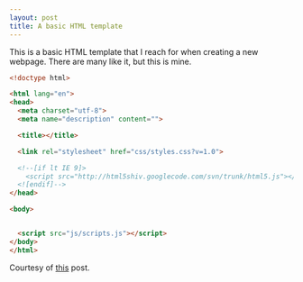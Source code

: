 ```yaml
---
layout: post
title: A basic HTML template
---
```


This is a basic HTML template that I reach for when creating a new webpage.
There are many like it, but this is mine.

```html
<!doctype html>

<html lang="en">
<head>
  <meta charset="utf-8">
  <meta name="description" content="">

  <title></title>

  <link rel="stylesheet" href="css/styles.css?v=1.0">

  <!--[if lt IE 9]>
    <script src="http://html5shiv.googlecode.com/svn/trunk/html5.js"></script>
  <![endif]-->
</head>

<body>


  <script src="js/scripts.js"></script>
</body>
</html>
```

Courtesy of [this](http://www.sitepoint.com/a-basic-html5-template/) post.
